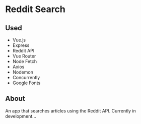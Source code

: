 # Reddit Search

## Used

- Vue.js
- Express
- Reddit API
- Vue Router
- Node Fetch
- Axios
- Nodemon
- Concurrently
- Google Fonts

## About

An app that searches articles using the Reddit API. Currently in development...
